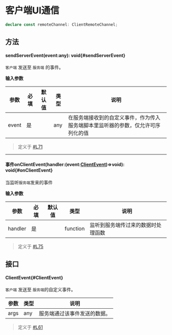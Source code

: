 <script setup>
import '/style.css'
</script>
# 客户端UI通信
```typescript
declare const remoteChannel: ClientRemoteChannel;
```

## 方法

#### <font id="API" />sendServerEvent(<font id="Type">event:any</font>)<font id="Type">:  void{#sendServerEvent}</font>
`客户端` 发送至 `服务端` 的事件。

**输入参数**

| **参数** | **必填** | **默认值** | **类型** | **说明** |
| --- | --- | --- | --- | --- |
| event | 是 | | any | 在服务端接收到的自定义事件，作为传入服务端脚本里监听器的参数，仅允许可序列化的值 |

> 定义于 [#L71](https://github.com/box3lab/arena_dts/blob/main/ClientAPI.d.ts#L71)

---


#### <font id="API" /><font id="Event" >事件</font>onClientEvent(<font id="Type">handler:(event:[ClientEvent](./client#ClientEvent))=>void</font>)<font id="Type">: void{#onClientEvent}</font>
当监听`服务端`发来的事件

**输入参数**

| **参数** | **必填** | **默认值** | **类型** | **说明** |
| --- | --- | --- | --- | --- |
| handler | 是 | | function | 监听到服务端传过来的数据时处理函数 |

> 定义于 [#L75](https://github.com/box3lab/arena_dts/blob/main/ClientAPI.d.ts#L75)

## 接口

#### <font id="API" />ClientEvent{#ClientEvent}
`客户端` 发送至 `服务端`的自定义事件。

| **参数** | **类型** | **说明** |
| --- | --- | --- |
| args | any | 服务端通过该事件发送的数据。 |


> 定义于 [#L61](https://github.com/box3lab/arena_dts/blob/main/ClientAPI.d.ts#L61)